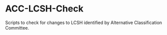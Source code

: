 # ACC-LCSH-Check

Scripts to check for changes to LCSH identified by Alternative Classification Committee.